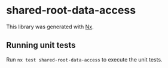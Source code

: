 # shared-root-data-access

This library was generated with [Nx](https://nx.dev).

## Running unit tests

Run `nx test shared-root-data-access` to execute the unit tests.
